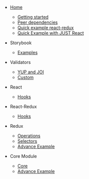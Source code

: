 <!-- docs/_sidebar.md -->

- [Home](/)

  - [Getting started](#getting-started 'Getting started')
  - [Peer dependencies](#peer-dependencies 'Peer dependencies')
  - [Quick example react-redux](#quick-example-with-react-redux 'Quick example react-redux')
  - [Quick Example with JUST React](#quick-example-with-just-react 'Getting Started')

- Storybook

  - [Examples](/storybook/README.md 'Storybook')

- Validators

  - [YUP and JOI](/core/validators/predefined/README.md 'YUP and JOI')
  - [Custom](/core/validators/custom/README.md'Custom')

- React

  - [Hooks](/react/hook/README.md 'React Hooks')

- React-Redux

  - [Hooks](/react-redux/hook/README.md 'React-Redux Hooks')

- Redux

  - [Operations](/redux/operations/README.md 'Redux Operations')
  - [Selectors](/redux/selectors/README.md 'Redux Selectors')
  - [Advance Example](./core/README.md 'Advance Example')

- Core Module

  - [Core](./core/README.md 'Core')
  - [Advance Example](./core/advance/README.md 'Advance Example')
